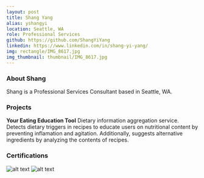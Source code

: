 ```yaml
---
layout: post
title: Shang Yang
alias: yshangyi
location: Seattle, WA
role: Professional Services
github: https://github.com/ShangYiYang
linkedin: https://www.linkedin.com/in/shang-yi-yang/
img: rectangle/IMG_8617.jpg
img_thumbnail: thumbnail/IMG_8617.jpg
---
```

### About Shang
Shang is a Professional Services Consultant based in Seattle, WA.

### Projects
**Your Eating Education Tool**
Dietary information aggregation service. Detects dietary triggers in recipes to educate users on nutritional content by preventing inflamation and agitation. Additionally, suggests alternative ingredients by analyzing the contents of recipes. 



### Certifications
![alt text](https://d1.awsstatic.com/training-and-certification/Certification%20Badges/AWS-Certified_Cloud-Practitioner_512x512.bc006f14f986fa4f3ca238b0b62be458ce1fb5ce.png "Logo Title Text 1")
![alt text](https://d1.awsstatic.com/training-and-certification/Certification%20Badges/AWS-Certified_Solutions-Architect_Associate_512x512.d82aee07920970350c427c8d0542bc239180a486.png "Logo Title Text 1")

